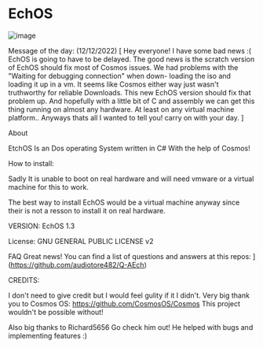 # EchOS

![image](https://user-images.githubusercontent.com/95601200/182506219-8fd30d30-9055-4be2-85a0-c74c35034082.png)


Message of the day: (12/12/2022)
[
  Hey everyone! I have some bad news :( EchOS is going to have to be delayed. The good news is the scratch version
  of EchOS should fix most of Cosmos issues. We had problems with the "Waiting for debugging connection" when down-
  loading the iso and loading it up in a vm. It seems like Cosmos either way just wasn't truthworthy for reliable 
  Downloads. This new EchOS version should fix that problem up. And hopefully with a little bit of C and assembly
  we can get this thing running on almost any hardware. At least on any virtual machine platform.. Anyways thats
  all I wanted to tell you! carry on with your day.
]

About

EtchOS Is an Dos operating System written in C# With the help of Cosmos!

How to install:

Sadly It is unable to boot on real hardware and will need vmware or a virtual machine for this to work.

The best way to install EchOS would be a virtual machine anyway since their is not a resson to install it on real hardware.



VERSION:
EchOS 1.3

License:
GNU GENERAL PUBLIC LICENSE v2

FAQ
Great news! You can find a list of questions and answers at this repos:
[](https://github.com/audiotore482/Q-AEch)](https://github.com/audiotore482/Q-AEch)





CREDITS:

I don't need to give credit but I would feel gulity if it I didn't.
Very big thank you to Cosmos OS: https://github.com/CosmosOS/Cosmos
This project wouldn't be possible without!

Also big thanks to Richard5656 Go check him out!
He helped with bugs and implementing features :)
